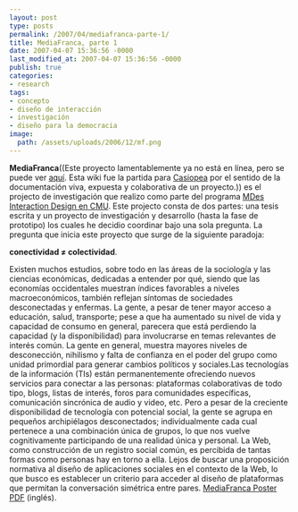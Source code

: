 ```yaml
---
layout: post
type: posts
permalink: /2007/04/mediafranca-parte-1/
title: MediaFranca, parte 1
date: 2007-04-07 15:36:56 -0000
last_modified_at: 2007-04-07 15:36:56 -0000
publish: true
categories:
- research
tags:
- concepto
- diseño de interacción
- investigación
- diseño para la democracia
image:
  path: /assets/uploads/2006/12/mf.png
---
```

**MediaFranca**((Este proyecto lamentablemente ya no está en línea, pero se puede ver [aquí](https://web.archive.org/web/20100105082332/http://www.herbertspencer.net/thesis/index.php?title=Main_Page#expand). Esta wiki fue la partida para [Casiopea](http://wiki.ead.pucv.cl) por el sentido de la documentación viva, expuesta y colaborativa de un proyecto.)) es el projecto de investigación que realizo como parte del programa [MDes Interaction Design en CMU](http://www.design.cmu.edu/show_program.php?s=2&t=3). Este projecto consta de dos partes: una tesis escrita y un proyecto de investigación y desarrollo (hasta la fase de prototipo) los cuales he decidio coordinar bajo una sola pregunta. La pregunta que inicia este proyecto que surge de la siguiente paradoja:

**conectividad ≠ colectividad**.

Existen muchos estudios, sobre todo en las áreas de la sociologí­a y las ciencias económicas, dedicadas a entender por qué, siendo que las economí­as occidentales muestran í­ndices favorables a niveles macroeconómicos, también reflejan sí­ntomas de sociedades desconectadas y enfermas. La gente, a pesar de tener mayor acceso a educación, salud, transporte; pese a que ha aumentado su nivel de vida y capacidad de consumo en general, parecera que está perdiendo la capacidad (y la disponibilidad) para involucrarse en temas relevantes de interés común. La gente en general, muestra mayores niveles de desconección, nihilismo y falta de confianza en el poder del grupo como unidad primordial para generar cambios polí­ticos y sociales.Las tecnologí­as de la información (TIs) están permanentemente ofreciendo nuevos servicios para conectar a las personas: plataformas colaborativas de todo tipo, blogs, listas de interés, foros para comunidades especí­ficas, comunicación sincrónica de audio y video, etc. Pero a pesar de la creciente disponibilidad de tecnologí­a con potencial social, la gente se agrupa en pequeños archipiélagos desconectados; individualmente cada cual pertenece a una combinación única de grupos, lo que nos vuelve cognitivamente participando de una realidad única y personal. La Web, como construcción de un registro social común, es percibida de tantas formas como personas hay en torno a ella. Lejos de buscar una proposición normativa al diseño de aplicaciones sociales en el contexto de la Web, lo que busco es establecer un criterio para acceder al diseño de plataformas que permitan la conversación simétrica entre pares. [MediaFranca Poster PDF](/assets/uploads/2006/12/MediaFranca_Poster.pdf) (inglés).
